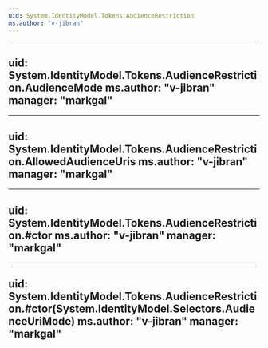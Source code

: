 ```yaml
---
uid: System.IdentityModel.Tokens.AudienceRestriction
ms.author: "v-jibran"
---
```


---
uid: System.IdentityModel.Tokens.AudienceRestriction.AudienceMode
ms.author: "v-jibran"
manager: "markgal"
---

---
uid: System.IdentityModel.Tokens.AudienceRestriction.AllowedAudienceUris
ms.author: "v-jibran"
manager: "markgal"
---

---
uid: System.IdentityModel.Tokens.AudienceRestriction.#ctor
ms.author: "v-jibran"
manager: "markgal"
---

---
uid: System.IdentityModel.Tokens.AudienceRestriction.#ctor(System.IdentityModel.Selectors.AudienceUriMode)
ms.author: "v-jibran"
manager: "markgal"
---
